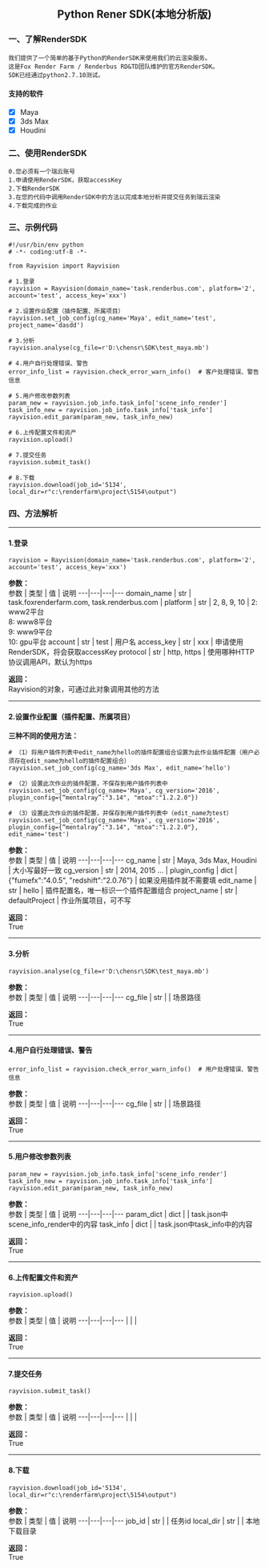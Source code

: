 ## <center> Python Rener SDK(本地分析版) </center>

### 一、了解RenderSDK
    我们提供了一个简单的基于Python的RenderSDK来使用我们的云渲染服务。
    这是Fox Render Farm / Renderbus RD&TD团队维护的官方RenderSDK。
    SDK已经通过python2.7.10测试。
#### 支持的软件
- [x] Maya
- [x] 3ds Max
- [x] Houdini
    
### 二、使用RenderSDK
    0.您必须有一个瑞云账号
    1.申请使用RenderSDK，获取accessKey
    2.下载RenderSDK
    3.在您的代码中调用RenderSDK中的方法以完成本地分析并提交任务到瑞云渲染
    4.下载完成的作业

### 三、示例代码

```
#!/usr/bin/env python
# -*- coding:utf-8 -*-

from Rayvision import Rayvision

# 1.登录
rayvision = Rayvision(domain_name='task.renderbus.com', platform='2', account='test', access_key='xxx')

# 2.设置作业配置（插件配置、所属项目）
rayvision.set_job_config(cg_name='Maya', edit_name='test', project_name='dasdd')

# 3.分析
rayvision.analyse(cg_file=r'D:\chensr\SDK\test_maya.mb')

# 4.用户自行处理错误、警告
error_info_list = rayvision.check_error_warn_info()  # 客户处理错误、警告信息

# 5.用户修改参数列表
param_new = rayvision.job_info.task_info['scene_info_render']
task_info_new = rayvision.job_info.task_info['task_info']
rayvision.edit_param(param_new, task_info_new)

# 6.上传配置文件和资产
rayvision.upload()

# 7.提交任务
rayvision.submit_task()

# 8.下载
rayvision.download(job_id='5134', local_dir=r"c:\renderfarm\project\5154\output")

```

### 四、方法解析

---

#### 1.登录
```
rayvision = Rayvision(domain_name='task.renderbus.com', platform='2', account='test', access_key='xxx')
```

**参数：**<br/>
参数 | 类型 | 值 | 说明
---|---|---|---
domain_name | str | task.foxrenderfarm.com, task.renderbus.com | 
platform | str | 2, 8, 9, 10 | 2: www2平台<br/>8: www8平台<br/>9: www9平台<br/>10: gpu平台
account | str | test | 用户名
access_key | str | xxx | 申请使用RenderSDK，将会获取accessKey
protocol | str | http, https | 使用哪种HTTP协议调用API，默认为https

**返回：**<br/>
Rayvision的对象，可通过此对象调用其他的方法


---

#### 2.设置作业配置（插件配置、所属项目）

**三种不同的使用方法：**<br/>
```
# （1）将用户插件列表中edit_name为hello的插件配置组合设置为此作业插件配置（用户必须存在edit_name为hello的插件配置组合）
rayvision.set_job_config(cg_name='3ds Max', edit_name='hello')

# （2）设置此次作业的插件配置，不保存到用户插件列表中
rayvision.set_job_config(cg_name='Maya', cg_version='2016', plugin_config={“mentalray”:"3.14", "mtoa":"1.2.2.0"})

# （3）设置此次作业的插件配置，并保存到用户插件列表中（edit_name为test）
rayvision.set_job_config(cg_name='Maya', cg_version='2016', plugin_config={“mentalray”:"3.14", "mtoa":"1.2.2.0"}, edit_name='test')
```
**参数：**<br/>
参数 | 类型 | 值 | 说明
---|---|---|---
cg_name | str | Maya, 3ds Max, Houdini | 大小写最好一致
cg_version | str | 2014, 2015 ... | 
plugin_config | dict | {"fumefx":"4.0.5", "redshift":"2.0.76"} | 如果没用插件就不需要填
edit_name | str | hello | 插件配置名，唯一标识一个插件配置组合
project_name | str | defaultProject | 作业所属项目，可不写


**返回：**<br/>
True


---

#### 3.分析
```
rayvision.analyse(cg_file=r'D:\chensr\SDK\test_maya.mb')
```

**参数：**<br/>
参数 | 类型 | 值 | 说明
---|---|---|---
cg_file | str |  | 场景路径


**返回：**<br/>
True

---

#### 4.用户自行处理错误、警告
```
error_info_list = rayvision.check_error_warn_info()  # 用户处理错误、警告信息
```

**参数：**<br/>
参数 | 类型 | 值 | 说明
---|---|---|---
cg_file | str |  | 场景路径


**返回：**<br/>
True

---

#### 5.用户修改参数列表
```
param_new = rayvision.job_info.task_info['scene_info_render']
task_info_new = rayvision.job_info.task_info['task_info']
rayvision.edit_param(param_new, task_info_new)
```

**参数：**<br/>
参数 | 类型 | 值 | 说明
---|---|---|---
param_dict | dict |  | task.json中scene_info_render中的内容
task_info | dict |  | task.json中task_info中的内容


**返回：**<br/>
True

---

#### 6.上传配置文件和资产
```
rayvision.upload()
```

**参数：**<br/>
参数 | 类型 | 值 | 说明
---|---|---|---
 |  |  | 


**返回：**<br/>
True


---

#### 7.提交任务
```
rayvision.submit_task()
```

**参数：**<br/>
参数 | 类型 | 值 | 说明
---|---|---|---
|  |  | 


**返回：**<br/>
True

---

#### 8.下载
```
rayvision.download(job_id='5134', local_dir=r"c:\renderfarm\project\5154\output")
```

**参数：**<br/>
参数 | 类型 | 值 | 说明
---|---|---|---
job_id | str |  | 任务id
local_dir | str |  | 本地下载目录


**返回：**<br/>
True